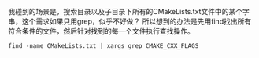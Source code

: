 我碰到的场景是，搜索目录以及子目录下所有的CMakeLists.txt文件中的某个字串，这个需求如果只用grep，似乎不好做？
所以想到的办法是先用find找出所有符合条件的文件，然后针对找到的每一个文件执行查找操作。
```
find -name CMakeLists.txt | xargs grep CMAKE_CXX_FLAGS
```

